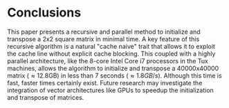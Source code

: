 # Conclusions

This paper presents a recursive and parallel method to initialize and transpose
a 2x2 square matrix in minimal time. A key feature of this recursive algorithm
is a natural "cache naive" trait that allows it to exploit the cache line
without explicit cache blocking. This coupled with a highly parallel
architecture, like the 8-core Intel Core i7 processors in the Tux machines,
allows the algorithm to initialize and transpose a 40000x40000 matrix
($\approx 12.8$GB) in less than 7 seconds ($\approx 1.8GB/s$). Although this
time is fast, faster times certainly exist. Future research may investigate
the integration of vector architectures like GPUs to speedup the initialization
and transpose of matrices.
